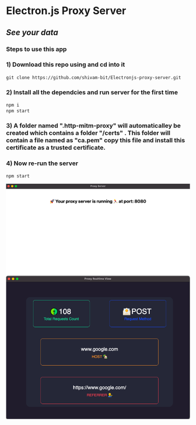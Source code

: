 # Electron.js Proxy Server
## _See your data_

### Steps to use this app

### 1) Download this repo using and cd into it
```
git clone https://github.com/shivam-bit/Electronjs-proxy-server.git
```
### 2) Install all the dependcies and run server for the first time
```
npm i 
npm start
```

### 3) A folder named ".http-mitm-proxy" will automaticalley be created which contains a folder "/certs" . This folder will contain a file named as "ca.pem" copy this file and install this certificate as a trusted certificate.
### 4) Now re-run the server
```
npm start
```

![Main Window ](mainWindow.png)
![Child Window - Proxy realtime view](childWindow.png)
